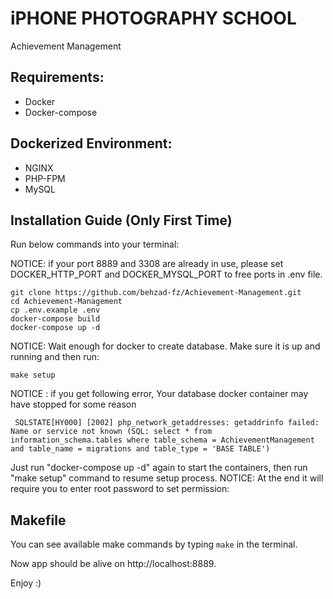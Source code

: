 # iPHONE PHOTOGRAPHY SCHOOL
Achievement Management<br>

## Requirements:
- Docker
- Docker-compose

## Dockerized Environment:
- NGINX
- PHP-FPM
- MySQL

## Installation Guide (Only First Time)
Run below commands into your terminal:

NOTICE: if your port 8889 and 3308 are already in use, please set DOCKER_HTTP_PORT and DOCKER_MYSQL_PORT to free ports in .env file.

```
git clone https://github.com/behzad-fz/Achievement-Management.git
cd Achievement-Management
cp .env.example .env
docker-compose build
docker-compose up -d
```
NOTICE: Wait enough for docker to create database. Make sure it is up and running and then run:
```
make setup
```
NOTICE : if you get following error, Your database docker container may have stopped for some reason
```
 SQLSTATE[HY000] [2002] php_network_getaddresses: getaddrinfo failed: Name or service not known (SQL: select * from information_schema.tables where table_schema = AchievementManagement and table_name = migrations and table_type = 'BASE TABLE')
```
Just run "docker-compose up -d" again to start the containers, then run "make setup" command to resume setup process.
NOTICE: At the end it will require you to enter root password to set permission:

## Makefile
You can see available make commands by typing `make` in the terminal.

Now app should be alive on http://localhost:8889.

Enjoy :)
